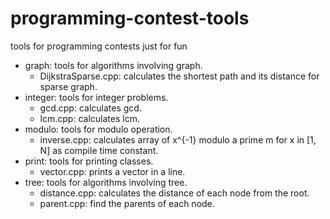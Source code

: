 # programming-contest-tools
tools for programming contests just for fun

- graph: tools for algorithms involving graph.
  - DijkstraSparse.cpp: calculates the shortest path and its distance for sparse graph.
- integer: tools for integer problems.
  - gcd.cpp: calculates gcd.
  - lcm.cpp: calculates lcm.
- modulo: tools for modulo operation.
  - inverse.cpp: calculates array of x^{-1}  modulo a prime m for x in [1, N] as compile time constant.
- print: tools for printing classes.
  - vector.cpp: prints a vector in a line.
- tree: tools for algorithms involving tree.
  - distance.cpp: calculates the distance of each node from the root.
  - parent.cpp: find the parents of each node.
